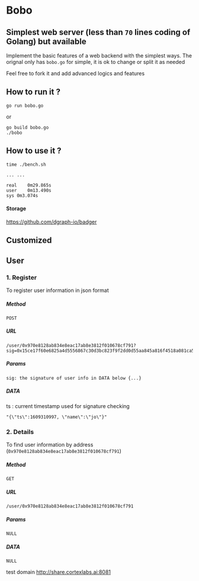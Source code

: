# Bobo

## Simplest web server (less than ```70``` lines coding of Golang) but available

Implement the basic features of a web backend with the simplest ways. The orignal only has ```bobo.go``` for simple, it is ok to change or split it as needed

Feel free to fork it and add advanced logics and features

## How to run it ?
```
go run bobo.go
```
or 
```
go build bobo.go
./bobo
```
## How to use it ?
```
time ./bench.sh

... ...

real	0m29.865s
user	0m13.490s
sys	0m3.074s
```

#### Storage
https://github.com/dgraph-io/badger

## Customized
## User
### 1. Register
To register user information in json format
##### Method
```
POST
```
##### URL
```
/user/0x970e8128ab834e8eac17ab8e3812f010678cf791?sig=0x15ce17f60e6825a4d5556867c30d3bc823f9f2dd0d55aa845a816f4518a081ca5e2c9fea9ec552e861d015306c6c7c4132135e97b0e695e01c751c51e5e7075d01
```
##### Params
```
sig: the signature of user info in DATA below {...}
```

##### DATA

ts : current timestamp used for signature checking
```
"{\"ts\":1609310997, \"name\":\"jo\"}"
```

### 2. Details
To find user information by address (```0x970e8128ab834e8eac17ab8e3812f010678cf791```)
##### Method
```
GET
```
##### URL
```
/user/0x970e8128ab834e8eac17ab8e3812f010678cf791
```
##### Params
```
NULL
```

##### DATA
```
NULL
```

test domain http://share.cortexlabs.ai:8081
